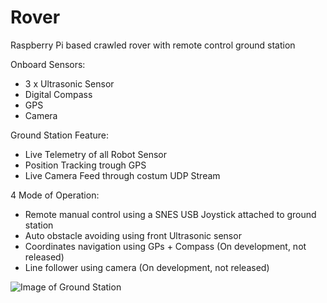 # Rover
Raspberry Pi based crawled rover with remote control ground station 

Onboard Sensors:  
- 3 x Ultrasonic Sensor
- Digital Compass
- GPS
- Camera

Ground Station Feature: 
- Live Telemetry of all Robot Sensor
- Position Tracking trough GPS 
- Live Camera Feed through costum UDP Stream

4 Mode of Operation:
- Remote manual control using a SNES USB Joystick attached to ground station
- Auto obstacle avoiding using front Ultrasonic sensor
- Coordinates navigation using GPs + Compass (On development, not released)
- Line follower using camera (On development, not released)

![Image of Ground Station](https://github.com/MatteoFormentin/Rover/dev_file/img/ground_station.png)
